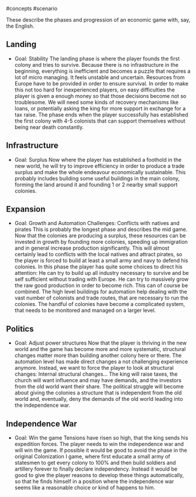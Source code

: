 #concepts #scenario

These describe the phases and progression of an economic game with, say, the English.
## Landing
- Goal: Stability
The landing phase is where the player founds the first colony and tries to survive.
Because there is no infrastructure in the beginning, everything is inefficient and becomes a puzzle that requires a lot of micro managing. It feels unstable and uncertain. Resources from Europe have to be provided in order to ensure survival.
In order to make this not too hard for inexperienced players, on easy difficulties the player is given a enough money so that those decisions become not so troublesome. We will need some kinds of recovery mechanisms like loans, or potentially asking the king for more support in exchange for a tax raise.
The phase ends when the player successfully has established the first colony with 4-5 colonists that can support themselves without being near death constantly.

## Infrastructure
- Goal: Surplus
Now where the player has established a foothold in the new world, he will try to improve efficiency in order to produce a trade surplus and make the whole endeavour economically sustainable. This probably includes building some useful buildings in the main colony, forming the land around it and founding 1 or 2 nearby small support colonies.

## Expansion
- Goal: Growth and Automation
Challenges: Conflicts with natives and pirates
This is probably the longest phase and describes the mid game. Now that the colonies are producing a surplus, these resources can be invested in growth by founding more colonies, speeding up immigration and in general increase production significantly. This will almost certainly lead to conflicts with the local natives and attract pirates, so the player is forced to build at least a small army and navy to defend his colonies.
In this phase the player has quite some choices to direct his attention: He can try to build up all industry necessary to survive and be self sufficient without trading with Europe. He can try to massively grow the raw good production in order to become rich. This can of course be combined. The high level buildings for automation help dealing with the vast number of colonists and trade routes, that are necessary to run the colonies. The handful of colonies have become a complicated system, that needs to be monitored and managed on a larger level.

## Politics
- Goal: Adjust power structures
Now that the player is thriving in the new world and the game has become more and more systematic, structural changes matter more than building another colony here or there. The automation level has made direct changes a not challenging experience anymore. Instead, we want to force the player to look at structural changes:
Internal structural changes...
The king will raise taxes, the church will want influence and may have demands, and the investors from the old world want their share. The political struggle will become about giving the colonies a structure that is independent from the old world and, eventually, deny the demands of the old world leading into the independence war.

## Independence War
- Goal: Win the game
Tensions have risen so high, that the king sends his expedition forces. The player needs to win the independence war and will win the game. If possible it would be good to avoid the phase in the original Colonization I game, where first educate a small army of statesmen to get every colony to 100% and then build soldiers and artillery forever to finally declare independency. Instead it would be good to give the player reasons to develop these things automatically, so that he finds himself in a position where the independence war seems like a reasonable choice or kind of happens to him.
